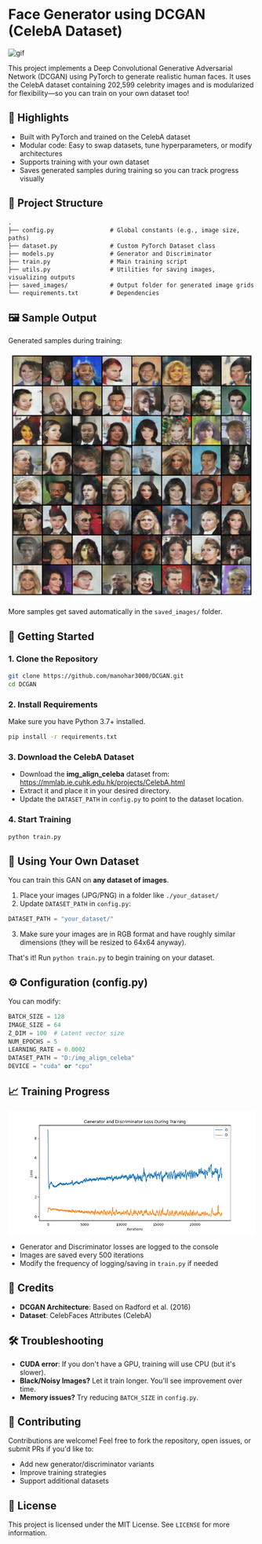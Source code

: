# Face Generator using DCGAN (CelebA Dataset)
![gif](assets/DCGAN.gif)

This project implements a Deep Convolutional Generative Adversarial Network (DCGAN) using PyTorch to generate realistic human faces. It uses the CelebA dataset containing 202,599 celebrity images and is modularized for flexibility—so you can train on your own dataset too!

## 🧠 Highlights

* Built with PyTorch and trained on the CelebA dataset
* Modular code: Easy to swap datasets, tune hyperparameters, or modify architectures
* Supports training with your own dataset
* Saves generated samples during training so you can track progress visually

## 📁 Project Structure

```
.
├── config.py                # Global constants (e.g., image size, paths)
├── dataset.py               # Custom PyTorch Dataset class
├── models.py                # Generator and Discriminator
├── train.py                 # Main training script
├── utils.py                 # Utilities for saving images, visualizing outputs
├── saved_images/            # Output folder for generated image grids
└── requirements.txt         # Dependencies
```

## 🖼️ Sample Output

Generated samples during training:

![image](saved_images/image_23500.png)

More samples get saved automatically in the `saved_images/` folder.

## 🚀 Getting Started

### 1. Clone the Repository

```bash
git clone https://github.com/manohar3000/DCGAN.git
cd DCGAN
```

### 2. Install Requirements

Make sure you have Python 3.7+ installed.

```bash
pip install -r requirements.txt
```

### 3. Download the CelebA Dataset

* Download the **img_align_celeba** dataset from: https://mmlab.ie.cuhk.edu.hk/projects/CelebA.html
* Extract it and place it in your desired directory.
* Update the `DATASET_PATH` in `config.py` to point to the dataset location.

### 4. Start Training

```bash
python train.py
```

## 📂 Using Your Own Dataset

You can train this GAN on **any dataset of images**.

1. Place your images (JPG/PNG) in a folder like `./your_dataset/`
2. Update `DATASET_PATH` in `config.py`:

```python
DATASET_PATH = "your_dataset/"
```

3. Make sure your images are in RGB format and have roughly similar dimensions (they will be resized to 64x64 anyway).

That's it! Run `python train.py` to begin training on your dataset.

## ⚙️ Configuration (config.py)

You can modify:

```python
BATCH_SIZE = 128
IMAGE_SIZE = 64
Z_DIM = 100  # Latent vector size
NUM_EPOCHS = 5
LEARNING_RATE = 0.0002
DATASET_PATH = "D:/img_align_celeba"
DEVICE = "cuda" or "cpu"
```

## 📈 Training Progress

![image](assets/loss_plot.png)

* Generator and Discriminator losses are logged to the console
* Images are saved every 500 iterations
* Modify the frequency of logging/saving in `train.py` if needed

## 🧠 Credits

* **DCGAN Architecture**: Based on Radford et al. (2016)
* **Dataset**: CelebFaces Attributes (CelebA)

## 🛠️ Troubleshooting

* **CUDA error**: If you don't have a GPU, training will use CPU (but it's slower).
* **Black/Noisy Images?** Let it train longer. You'll see improvement over time.
* **Memory issues?** Try reducing `BATCH_SIZE` in `config.py`.

## 👥 Contributing

Contributions are welcome! Feel free to fork the repository, open issues, or submit PRs if you'd like to:
* Add new generator/discriminator variants
* Improve training strategies
* Support additional datasets

## 📜 License

This project is licensed under the MIT License. See `LICENSE` for more information.
